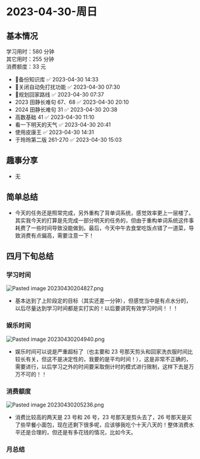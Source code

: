 # 2023-04-30-周日

## 基本情况

学习用时：580 分钟  
其它用时：255 分钟  
消费额度：33 元

-   📌备份知识库 ✅ 2023-04-30 14:33
-   📌关闭自动免打扰功能 ✅ 2023-04-30 07:30
-   📌规划回家路线 ✅ 2023-04-30 07:37
-   2023 田静长难句 67、68 ✅ 2023-04-30 20:10
-   2024 田静长难句 31 ✅ 2023-04-30 20:38
-   高数基础 41 ✅ 2023-04-30 11:10
-   看一下明天的天气 ✅ 2023-04-30 20:41
-   使用皮康王 ✅ 2023-04-30 14:31
-   于玲玲第二版 261-270 ✅ 2023-04-30 15:03

## 趣事分享

- 无

## 简单总结

- 今天的任务还是照常完成，另外重构了背单词系统，感觉效率更上一层楼了。其实我今天的打算是先完成一部分明天的任务的，但由于重构单词系统这件事耗费了一些时间导致没能做到。最后，今天中午去食堂吃饭点错了一道菜，导致消费有点偏高，需要注意一下！

## 四月下旬总结

### 学习时间

![Pasted image 20230430204827.png](Pasted%20image%2020230430204827.png)

- 基本达到了上阶段定的目标（其实还差一分钟），但感觉当中是有点水分的，以后尽量达到学习时间都是实打实的！以后要讲究有效学习时间！！！

### 娱乐时间

![Pasted image 20230430204940.png](Pasted%20image%2020230430204940.png)

- 娱乐时间可以说是严重超标了（也主要和 23 号那天剪头和回家洗衣服时间比较长有关，但这不是决定性的，我要的是平均时间！），这是非常不正确的，需要进行，以后学习之外的时间要采取倒计时的模式进行限制，这样下去是万万不可的！！

### 消费额度

![Pasted image 20230430205236.png](Pasted%20image%2020230430205236.png)

- 消费比较高的两天是 23 号和 26 号，23 号那天是剪头去了，26 号那天是买了些早餐小面包，现在还剩下很多呢，应该够我吃个十天八天的！整体消费水平还是合理的，但还是有多花钱的情况，比如今天。

### 月总结

